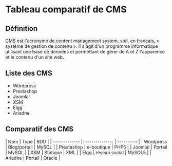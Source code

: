# Tableau comparatif de CMS

## Définition
CMS est l'acronyme de content management system, soit, en français, « système de gestion de contenu ». Il s'agit d'un programme informatique utilisant une base de données et permettant de gérer de A et Z l'apparence et le contenu d'un site web.

## Liste des CMS

* Wordpress
* Prestashop
* Joomla!
* XSM
* Elgg
* Ariadne


## Comparatif des CMS


| Nom           |     Type        |    BDD     |
| ------------- |: -------------: | ---------: |
| Wordpress     |   Blog/portail  |      MySQL |
| Prestashop    |   e-boutique    |       PHP5 |
| Joomla!       |    Portail      |      MySQL |
| XSM           |    Statique     |        XML |
| Elgg          | réseau social   |     MySQL5 |
| Ariadne       |   Portail       |     Oracle |